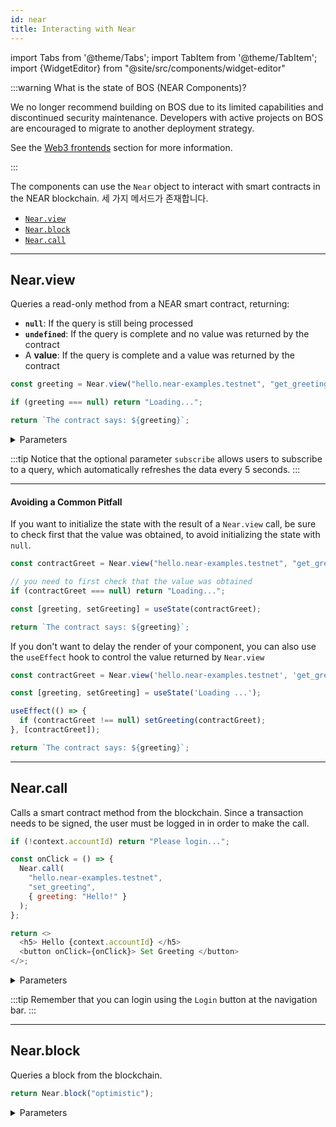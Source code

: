 ```yaml
---
id: near
title: Interacting with Near
---
```


import Tabs from '@theme/Tabs';
import TabItem from '@theme/TabItem';
import {WidgetEditor} from "@site/src/components/widget-editor"

:::warning What is the state of BOS (NEAR Components)?

We no longer recommend building on BOS due to its limited capabilities and discontinued security maintenance. Developers with active projects on BOS are encouraged to migrate to another deployment strategy.

See the [Web3 frontends](/build/web3-apps/frontend#bos-socialvm) section for more information.

:::

The components can use the `Near` object to interact with smart contracts in the NEAR blockchain. 세 가지 메서드가 존재합니다.

- [`Near.view`](#nearview)
- [`Near.block`](#nearblock)
- [`Near.call`](#nearcall)

---

## Near.view

Queries a read-only method from a NEAR smart contract, returning:

- **`null`**: If the query is still being processed
- **`undefined`**: If the query is complete and no value was returned by the contract
- A **value**: If the query is complete and a value was returned by the contract

<WidgetEditor>

```js
const greeting = Near.view("hello.near-examples.testnet", "get_greeting", {});

if (greeting === null) return "Loading...";

return `The contract says: ${greeting}`;
```

</WidgetEditor>

<details markdown="1">
<summary> Parameters </summary>

| param              | required     | type            | description                                                                         |
| ------------------ | ------------ | --------------- | ----------------------------------------------------------------------------------- |
| `contractName`     | **required** | string          | 스마트 컨트랙트의 이름                                                                        |
| `methodName`       | **required** | string          | 호출할 메서드 이름                                                                          |
| `args`             | _optional_   | object instance | 메서드에 전달할 인수                                                                         |
| `blockId/finality` | _optional_   | string          | 블록 ID 또는 트랜잭션의 완결성                                                                  |
| `subscribe`        | _optional_   | 부울              | 이 기능을 통해 사용자는 쿼리에 가입할 수 있으며, 이를 통해 5초마다 모든 가입자의 데이터가 자동으로 새로 고쳐집니다. |

</details>

:::tip
Notice that the optional parameter `subscribe` allows users to subscribe to a query, which automatically refreshes the data every 5 seconds.
:::

<hr className="subsection" />

#### Avoiding a Common Pitfall

If you want to initialize the state with the result of a `Near.view` call, be sure to check first that the value was obtained, to avoid initializing the state with `null`.

<WidgetEditor>

```js
const contractGreet = Near.view("hello.near-examples.testnet", "get_greeting", {});

// you need to first check that the value was obtained
if (contractGreet === null) return "Loading...";

const [greeting, setGreeting] = useState(contractGreet);

return `The contract says: ${greeting}`;
```

</WidgetEditor>

If you don't want to delay the render of your component, you can also use the `useEffect` hook to control the value returned by `Near.view`

<WidgetEditor>

```js
const contractGreet = Near.view('hello.near-examples.testnet', 'get_greeting');

const [greeting, setGreeting] = useState('Loading ...');

useEffect(() => {
  if (contractGreet !== null) setGreeting(contractGreet);
}, [contractGreet]);

return `The contract says: ${greeting}`;
```

</WidgetEditor>

---

## Near.call

Calls a smart contract method from the blockchain. Since a transaction needs to be signed, the user must be logged in in order to make the call.

<WidgetEditor>

```js
if (!context.accountId) return "Please login...";

const onClick = () => {
  Near.call(
    "hello.near-examples.testnet",
    "set_greeting",
    { greeting: "Hello!" }
  );
};

return <>
  <h5> Hello {context.accountId} </h5>
  <button onClick={onClick}> Set Greeting </button>
</>;
```

</WidgetEditor>

<details markdown="1">
<summary> Parameters </summary>

| param          | required     | type            | description                                                 |
| -------------- | ------------ | --------------- | ----------------------------------------------------------- |
| `contractName` | **required** | string          | 호출할 스마트 컨트랙트의 이름                                            |
| `methodName`   | **required** | string          | 스마트 컨트랙트에서 호출할 메서드 이름                                       |
| `args`         | _optional_   | object instance | 스마트 컨트랙트 메서드에 객체 인스턴스의 형태로 전달할 인자                           |
| `gas`          | _optional_   | string / number | 트랜잭션에 사용되는 가스의 최대 양 (기본 300Tg)           |
| `deposit`      | _optional_   | 문자열 / 숫자        | 호출에 보증금으로 첨부되는 NEAR 토큰의 양 (yoctoNEAR 단위) |

</details>

:::tip
Remember that you can login using the `Login` button at the navigation bar.
:::

---

## Near.block

Queries a block from the blockchain.

<WidgetEditor height="40px">

```js
return Near.block("optimistic");
```

</WidgetEditor>

<details markdown="1">
<summary> Parameters </summary>

| param                   | required   | type | description                                                                                                      |
| ----------------------- | ---------- | ---- | ---------------------------------------------------------------------------------------------------------------- |
| `blockHeightOrFinality` | _optional_ | 모두   | 블록체인 쿼리에 사용할 블록 높이 또는 완결성 수준(원하는 블록 높이 또는 다음 문자열 중 하나: `optimistic`, `final`) |

- 원하는 블록 높이: 양의 정수로 표현되는 쿼리할 특정 블록의 높이
- `optimistic`: Uses the latest block recorded on the node that responded to your query (< 1 second delay)
- `final`: 네트워크 내 노드의 66% 이상에서 검증된 블록(약 2초)

</details>
